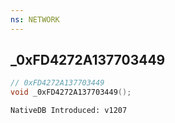 ```yaml
---
ns: NETWORK
---
```

## _0xFD4272A137703449

```c
// 0xFD4272A137703449
void _0xFD4272A137703449();
```

```
NativeDB Introduced: v1207
```

